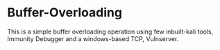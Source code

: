 # Buffer-Overloading

This is a simple buffer overloading operation using few inbuilt-kali tools, Immunity Debugger and a windows-based TCP, Vulnserver. 
